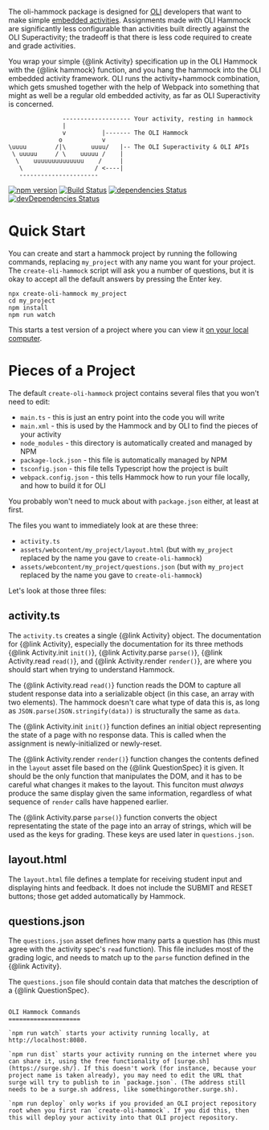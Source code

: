 The oli-hammock package is designed for [OLI](https://oli.cmu.edu/) developers that want to make simple
[embedded activities](https://github.com/CMUOLI/OLI/wiki/Creating-an-Embedded-Activity). Assignments made with
OLI Hammock are significantly less configurable than activities built directly against the OLI Superactivity;
the tradeoff is that there is less code required to create and grade activities.

You wrap your simple {@link Activity} specification up in the OLI Hammock with the {@link hammock} function,
and you hang the hammock into the OLI embedded activity framework. OLI runs the activity+hammock combination,
which gets smushed together with the help of Webpack into something that might as well be a regular old
embedded activity, as far as OLI Superactivity is concerned.

```
               ------------------- Your activity, resting in hammock
               |
               v          |------- The OLI Hammock
              o           v
\uuuu        /|\       uuuu/   |-- The OLI Superactivity & OLI APIs
 \ uuuuu     / \    uuuuu /    |
  \    uuuuuuuuuuuuuu    /     |
   \                    / <----|
   ----------------------
```

[![npm version](https://badge.fury.io/js/%40calculemus%2Foli-hammock.svg)](https://badge.fury.io/js/%40calculemus%2Foli-hammock)
[![Build Status](https://travis-ci.org/calculemuscode/oli-hammock.svg?branch=master)](https://travis-ci.org/calculemuscode/oli-hammock)
[![dependencies Status](https://david-dm.org/calculemuscode/oli-hammock/status.svg)](https://david-dm.org/calculemuscode/oli-hammock)
[![devDependencies Status](https://david-dm.org/calculemuscode/oli-hammock/dev-status.svg)](https://david-dm.org/calculemuscode/oli-hammock?type=dev)

Quick Start
===========

You can create and start a hammock project by running the following commands, replacing `my_project` with any name you want for your project. The `create-oli-hammock` script will ask you a number of questions, but it is okay to accept all the default answers by pressing the Enter key.

```
npx create-oli-hammock my_project
cd my_project
npm install
npm run watch
```

This starts a test version of a project where you can view it [on your local computer](http://localhost:8080/).

Pieces of a Project
===================

The default `create-oli-hammock` project contains several files that you won't need to edit:

 * `main.ts` - this is just an entry point into the code you will write
 * `main.xml` - this is used by the Hammock and by OLI to find the pieces of your activity
 * `node_modules` - this directory is automatically created and managed by NPM
 * `package-lock.json` - this file is automatically managed by NPM
 * `tsconfig.json` - this file tells Typescript how the project is built
 * `webpack.config.json` - this tells Hammock how to run your file locally, and how to build it for OLI

You probably won't need to muck about with `package.json` either, at least at first.

The files you want to immediately look at are these three:

 * `activity.ts`
 * `assets/webcontent/my_project/layout.html` (but with `my_project` replaced by the name you gave to `create-oli-hammock`)
 * `assets/webcontent/my_project/questions.json` (but with `my_project` replaced by the name you gave to `create-oli-hammock`)

Let's look at those three files:

activity.ts
-----------

The `activity.ts` creates a single {@link Activity} object. The documentation for {@link Activity}, especially the documentation 
for its three methods {@link Activity.init `init()`}, {@link Activity.parse `parse()`}, {@link Activity.read `read()`}, and {@link Activity.render `render()`}, are where you should start when trying
to understand Hammock.

The {@link Activity.read `read()`} function reads the DOM to capture all student response data into a
serializable object (in this case, an array with two elements). The hammock doesn't care what type of data
this is, as long as `JSON.parse(JSON.stringify(data))` is structurally the same as `data`.

The {@link Activity.init `init()`} function defines an initial object representing the state of a page with no
response data. This is called when the assignment is newly-initialized or newly-reset.

The {@link Activity.render `render()`} function changes the contents defined in the `layout` asset file based
on the {@link QuestionSpec} it is given. It should be the only function that manipulates the DOM, and it has
to be careful what changes it makes to the layout. This funciton must _always_ produce the same display given
the same information, regardless of what sequence of `render` calls have happened earlier.

The {@link Activity.parse `parse()`} function converts the object representating the state of the page into an
array of strings, which will be used as the keys for grading. These keys are used later in `questions.json`.

layout.html
-----------

The `layout.html` file defines a template for receiving student input and displaying hints and feedback. It
does not include the SUBMIT and RESET buttons; those get added automatically by Hammock.

questions.json
--------------

The `questions.json` asset defines how many parts a question has (this must agree with the activity spec's
`read` function). This file includes most of the grading logic, and needs to match up to the `parse` function
defined in the {@link Activity}.

The `questions.json` file should contain data that matches the description of a {@link QuestionSpec}.
```

OLI Hammock Commands
====================

`npm run watch` starts your activity running locally, at http://localhost:8080.

`npm run dist` starts your activity running on the internet where you can share it, using the free functionality of [surge.sh](https://surge.sh/). If this doesn't work (for instance, because your project name is taken already), you may need to edit the URL that surge will try to publish to in `package.json`. (The address still needs to be a surge.sh address, like somethingorother.surge.sh).

`npm run deploy` only works if you provided an OLI project repository root when you first ran `create-oli-hammock`. If you did this, then this will deploy your activity into that OLI project repository.